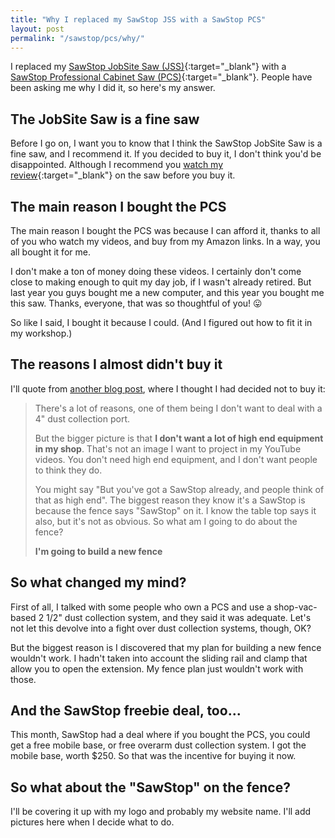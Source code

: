 ```yaml
---
title: "Why I replaced my SawStop JSS with a SawStop PCS"
layout: post
permalink: "/sawstop/pcs/why/"
---
```

I replaced my [SawStop JobSite Saw (JSS)](http://amzn.to/2HkawNh){:target="_blank"} with a [SawStop Professional Cabinet Saw (PCS)](https://www.woodcraft.com/products/sawstop-1-75-hp-professional-cabinet-saw-with-36-professional-t-glide-fence-system-pcs175-tgp236){:target="_blank"}. People have been asking me why I did it, so here's my answer.

## The JobSite Saw is a fine saw

Before I go on, I want you to know that I think the SawStop JobSite Saw is a fine saw, and I recommend it. If you decided to buy it, I don't think you'd be disappointed. Although I recommend you [watch my review](https://youtu.be/3zbYR5ok1V0){:target="_blank"} on the saw before you buy it.

## The main reason I bought the PCS

The main reason I bought the PCS was because I can afford it, thanks to all of you who watch my videos, and buy from my Amazon links. In a way, you all bought it for me.

I don't make a ton of money doing these videos. I certainly don't come close to making enough to quit my day job, if I wasn't already retired. But last year you guys bought me a new computer, and this year you bought me this saw. Thanks, everyone, that was so thoughtful of you! 😛

So like I said, I bought it because I could. (And I figured out how to fit it in my workshop.)

## The reasons I almost didn't buy it

I'll quote from [another blog post](/2019/03/19/sawstop-pcs-pt2), where I thought I had decided not to buy it:

>There's a lot of reasons, one of them being I don't want to deal with a 4" dust collection port.
>
>But the bigger picture is that **I don't want a lot of high end equipment in my shop**. That's not an image I want to project in my YouTube videos. You don't need high end equipment, and I don't want people to think they do.
>
>You might say "But you've got a SawStop already, and people think of that as high end". The biggest reason they know it's a SawStop is because the fence says "SawStop" on it. I know the table top says it also, but it's not as obvious. So what am I going to do about the fence?
>
>**I'm going to build a new fence**

## So what changed my mind?

First of all, I talked with some people who own a PCS and use a shop-vac-based 2 1/2" dust collection system, and they said it was adequate. Let's not let this devolve into a fight over dust collection systems, though, OK?

But the biggest reason is I discovered that my plan for building a new fence wouldn't work. I hadn't taken into account the sliding rail and clamp that allow you to open the extension. My fence plan just wouldn't work with those.

## And the SawStop freebie deal, too...

This month, SawStop had a deal where if you bought the PCS, you could get a free mobile base, or free overarm dust collection system. I got the mobile base, worth $250. So that was the incentive for buying it now.

## So what about the "SawStop" on the fence?

I'll be covering it up with my logo and probably my website name. I'll add pictures here when I decide what to do.
